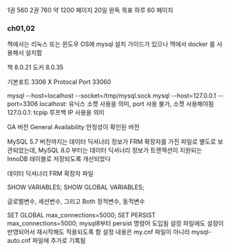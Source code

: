 1권 560
2권 760
약 1200 페이지
20일 완독 목표
하루 60 페이지

### ch01,02

책에서는 리눅스 또는 윈도우 OS에 mysql 설치 가이드가 있으나
맥에서 docker 를 사용해서 설치함

책 8.0.21
도커 8.0.35

기본포트 3306
X Protocal Port 33060

mysql --host=localhost --socket=/tmp/mysql.sock
mysql --host=127.0.0.1 --port=3306
localhost: 유닉스 소켓 사용을 의미, port 사용 불가, 소켓 사용해야됨
127.0.0.1: tcpip 루프백 IP 사용을 의미

GA 버전
General Availability
안정성이 확인된 버전

MySQL 5.7 버전까지는 데이터 딕셔너리 정보가 FRM 확장자를 가진 파일로 별도로 보관되었는데, MySQL 8.0 부터는 데이터 딕셔너리 정보가 트랜잭션이 지원되는 InnoDB 테이블로 저장되도록 개선되었다

데이터 딕셔너리
FRM 확장자 파일

SHOW VARIABLES;
SHOW GLOBAL VARIABLES;

글로벌변수, 세션변수, 그리고 Both
정적변수, 동적변수

SET GLOBAL max_connections=5000;
SET PERSIST max_connections=5000;
mysql8부터 persist 명령어 도입됨
설정 파일에도 설정이 반영되어서 재시작해도 적용되도록 함
설정 내용은 my.cnf 파일이 아니라 mysql-auto.cnf 파일에 추가로 기록됨

